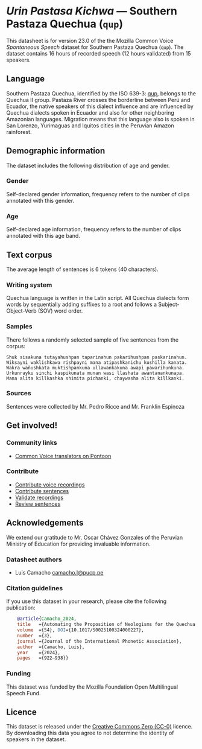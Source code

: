 # *Urin Pastasa Kichwa* &mdash; Southern Pastaza Quechua (`qup`)

This datasheet is for version 23.0 of the the Mozilla Common Voice *Spontaneous Speech* dataset 
for Southern Pastaza Quechua (`qup`). The dataset contains 16 hours of recorded
speech (12 hours validated) from 15 speakers.

## Language

<!-- {{LANGUAGE_DESCRIPTION}} -->
<!-- Provide a brief (1-2 paragraph) description of your language -->
Southern Pastaza Quechua, identified by the ISO 639-3: [qup](https://iso639-3.sil.org/code/qup), belongs to the Quechua II group. Pastaza River crosses the borderline between Perú and Ecuador, the native speakers of this dialect influence and are influenced by Quechua dialects spoken in Ecuador and also for other neighboring Amazonian languages. Migration means that this language also is spoken in San Lorenzo, Yurimaguas and Iquitos cities in the Peruvian Amazon rainforest.
## Demographic information
<!-- You can get a lot of the information in this section from https://analyzer.cv-toolbox.web.tr/browse -->
The dataset includes the following distribution of age and gender.

### Gender

Self-declared gender information, frequency refers to the number of clips annotated with this gender.

<!-- {{GENDER_TABLE}} -->
<!-- @ AUTOMATICALLY GENERATED @ -->
<!-- 
| Gender | Frequency |
|--------|-----------|
| male, masculine | ? |
| undeclared | ? |
| female, feminine | ? |
-->
### Age

Self-declared age information, frequency refers to the number of clips annotated with this age band.

<!-- {{AGE_TABLE}} -->
<!-- @ AUTOMATICALLY GENERATED @ -->
<!-- 
| Age band | Frequency |
|----------|-----------|
| teens | ? |
| twenties | ? |
| thirties | ? |
| fourties | ? |
| fifties | ? |
   ...if other age ranges are present in your data, add rows...
-->

## Text corpus

The average length of sentences is 6 tokens (40 characters).

### Writing system

<!-- {{WRITING_SYSTEM_DESCRIPTION}} -->
<!-- @ OPTIONAL @ -->
<!-- A description of the writing system (or writing systems) used in the text corpus -->
Quechua language is written in the Latin script. All Quechua dialects form words by sequentially adding suffixes to a root and follows a Subject-Object-Verb (SOV) word order.

### Samples
There follows a randomly selected sample of five sentences from the corpus:
```
Shuk sisakuna tutayahushpan taparinahun pakarihushpan paskarinahun.
Wiksayni waklishkawa rishpayni mana atipashkanichu kushilla kanata.
Wakra wañushkata muktishpankuna ullawankakuna awapi pawarihunkuna.
Urkunrayku sinchi kaspikunata munan wasi llashata awantanankunapa.
Mana alita killkashka shimita pichanki, chaywasha alita killkanki.
```

### Sources
Sentences were collected by Mr. Pedro Ricce and Mr. Franklin Espinoza

## Get involved!

### Community links

<!-- {{COMMUNITY_LINKS_LIST}} -->
<!-- @ OPTIONAL @ -->
<!-- Links to community chats / fora -->
* [Common Voice translators on Pontoon](https://pontoon.mozilla.org/qup/common-voice/contributors/)

### Contribute

* [Contribute voice recordings](https://commonvoice.mozilla.org/qup/speak)
* [Contribute sentences](https://commonvoice.mozilla.org/qup/write)
* [Validate recordings](https://commonvoice.mozilla.org/qup/listen)
* [Review sentences](https://commonvoice.mozilla.org/qup/review)

## Acknowledgements
We extend our gratitude to Mr. Oscar Chávez Gonzales of the Peruvian Ministry of Education for providing invaluable information.

### Datasheet authors

<!-- {{DATASHEET_AUTHORS_LIST}} -->
<!-- A list in the format of: Your Name <email@email.com> -->
* Luis Camacho <camacho.l@pucp.pe>

### Citation guidelines

<!-- {{CITATION_DESCRIPTION}} -->
<!-- @ OPTIONAL @ -->
<!-- If you published a paper and would like people to cite it, you can include the BiBTeX here -->
<!-- Submitted to SIMBig 2025 (Needs confirmation).-->

If you use this dataset in your research, please cite the following publication:

```bibtex
    @article{Camacho_2024, 
    title   ={Automating the Proposition of Neologisms for the Quechua Language},  
    volume  ={54}, DOI={10.1017/S0025100324000227}, 
    number  ={3}, 
    journal ={Journal of the International Phonetic Association}, 
    author  ={Camacho, Luis}, 
    year    ={2024}, 
    pages   ={922–938}} 
```

### Funding

<!-- {{FUNDING_DESCRIPTION}} -->
<!-- @ OPTIONAL @ -->
<!-- If you received any funding, you can include the acknowledgement here -->
This dataset was funded by the Mozilla Foundation Open Multilingual Speech Fund.

## Licence

This dataset is released under the [Creative Commons Zero (CC-0)](https://creativecommons.org/public-domain/cc0/) licence. By downloading this data
you agree to not determine the identity of speakers in the dataset.

